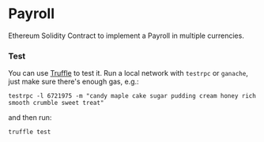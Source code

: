 # Payroll

Ethereum Solidity Contract to implement a Payroll in multiple currencies.

### Test

You can use [Truffle](https://github.com/trufflesuite/truffle) to test it. Run a local network with `testrpc` or `ganache`, just make sure there's enough gas, e.g.:

```
testrpc -l 6721975 -m "candy maple cake sugar pudding cream honey rich smooth crumble sweet treat"
```

and then run:

```
truffle test
```
